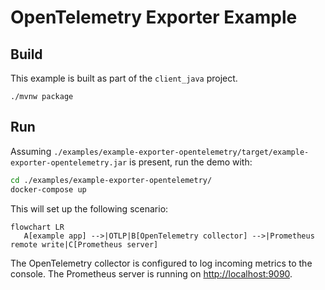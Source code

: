 # OpenTelemetry Exporter Example

## Build

This example is built as part of the `client_java` project.

```shell
./mvnw package
```

## Run

Assuming `./examples/example-exporter-opentelemetry/target/example-exporter-opentelemetry.jar` is
present, run the demo with:

```bash
cd ./examples/example-exporter-opentelemetry/
docker-compose up
```

This will set up the following scenario:

<!-- editorconfig-checker-disable -->

```mermaid
flowchart LR
   A[example app] -->|OTLP|B[OpenTelemetry collector] -->|Prometheus remote write|C[Prometheus server]
```

<!-- editorconfig-checker-enable -->

The OpenTelemetry collector is configured to log incoming metrics to the console.
The Prometheus server is running on [http://localhost:9090](http://localhost:9090).
